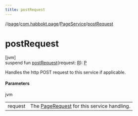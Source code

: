 ```yaml
---
title: postRequest
---
```

//[page](../../../index.html)/[com.habbokt.page](../index.html)/[PageService](index.html)/[postRequest](post-request.html)



# postRequest



[jvm]\
suspend fun [postRequest](post-request.html)(request: [R](index.html)): [P](index.html)



Handles the http POST request to this service if applicable.



#### Parameters


jvm

| | |
|---|---|
| request | The [PageRequest](../-page-request/index.html) for this service handling. |




